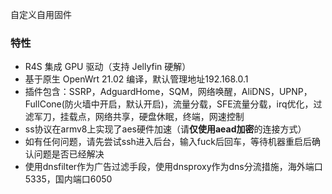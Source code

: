 自定义自用固件


### 特性
- R4S 集成 GPU 驱动（支持 Jellyfin 硬解）
- 基于原生 OpenWrt 21.02 编译，默认管理地址192.168.0.1
- 插件包含：SSRP，AdguardHome，SQM，网络唤醒，AliDNS，UPNP，FullCone(防火墙中开启，默认开启)，流量分载，SFE流量分载，irq优化，过滤军刀，挂载点，网络共享，硬盘休眠，终端，网速控制
- ss协议在armv8上实现了aes硬件加速（请<b>仅使用aead加密</b>的连接方式）
- 如有任何问题，请先尝试ssh进入后台，输入fuck后回车，等待机器重启后确认问题是否已经解决
- 使用dnsfilter作为广告过滤手段，使用dnsproxy作为dns分流措施，海外端口5335，国内端口6050
